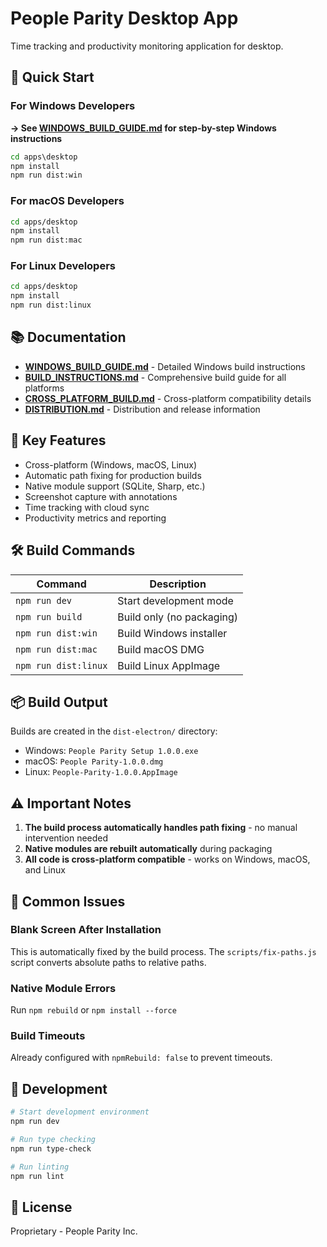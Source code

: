 # People Parity Desktop App

Time tracking and productivity monitoring application for desktop.

## 🚀 Quick Start

### For Windows Developers
**→ See [WINDOWS_BUILD_GUIDE.md](WINDOWS_BUILD_GUIDE.md) for step-by-step Windows instructions**

```cmd
cd apps\desktop
npm install
npm run dist:win
```

### For macOS Developers
```bash
cd apps/desktop
npm install  
npm run dist:mac
```

### For Linux Developers
```bash
cd apps/desktop
npm install
npm run dist:linux
```

## 📚 Documentation

- **[WINDOWS_BUILD_GUIDE.md](WINDOWS_BUILD_GUIDE.md)** - Detailed Windows build instructions
- **[BUILD_INSTRUCTIONS.md](BUILD_INSTRUCTIONS.md)** - Comprehensive build guide for all platforms
- **[CROSS_PLATFORM_BUILD.md](CROSS_PLATFORM_BUILD.md)** - Cross-platform compatibility details
- **[DISTRIBUTION.md](DISTRIBUTION.md)** - Distribution and release information

## 🎯 Key Features

- Cross-platform (Windows, macOS, Linux)
- Automatic path fixing for production builds
- Native module support (SQLite, Sharp, etc.)
- Screenshot capture with annotations
- Time tracking with cloud sync
- Productivity metrics and reporting

## 🛠 Build Commands

| Command | Description |
|---------|-------------|
| `npm run dev` | Start development mode |
| `npm run build` | Build only (no packaging) |
| `npm run dist:win` | Build Windows installer |
| `npm run dist:mac` | Build macOS DMG |
| `npm run dist:linux` | Build Linux AppImage |

## 📦 Build Output

Builds are created in the `dist-electron/` directory:
- Windows: `People Parity Setup 1.0.0.exe`
- macOS: `People Parity-1.0.0.dmg`
- Linux: `People-Parity-1.0.0.AppImage`

## ⚠️ Important Notes

1. **The build process automatically handles path fixing** - no manual intervention needed
2. **Native modules are rebuilt automatically** during packaging
3. **All code is cross-platform compatible** - works on Windows, macOS, and Linux

## 🐛 Common Issues

### Blank Screen After Installation
This is automatically fixed by the build process. The `scripts/fix-paths.js` script converts absolute paths to relative paths.

### Native Module Errors
Run `npm rebuild` or `npm install --force`

### Build Timeouts
Already configured with `npmRebuild: false` to prevent timeouts.

## 🔧 Development

```bash
# Start development environment
npm run dev

# Run type checking
npm run type-check

# Run linting
npm run lint
```

## 📄 License

Proprietary - People Parity Inc.